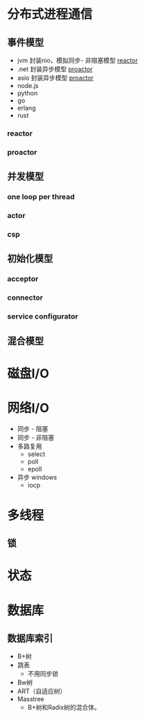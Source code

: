# 分布式进程通信
## 事件模型
  - jvm 封装nio，模拟同步- 非阻塞模型 [reactor](###reactor)
  - .net 封装异步模型 [proactor](###proactor)
  - asio 封装异步模型 [proactor](###proactor)
  - node.js
  - python
  - go
  - erlang
  - rust
### reactor
### proactor
## 并发模型
### one loop per thread
### actor
### csp
## 初始化模型
### acceptor
### connector
### service configurator
## 混合模型
# 磁盘I/O
# 网络I/O
  - 同步 - 阻塞
  - 同步 - 非阻塞
  - 多路复用
    - select
    - poll
    - epoll
  - 异步 windows
    - iocp
# 多线程
## 锁
# 状态
# 数据库
  ## 数据库索引
  - B+树
  - 跳表
    - 不用同步锁
  - Bw树
  - ART（自适应树）
  - Masstree
    - B+树和Radix树的混合体。